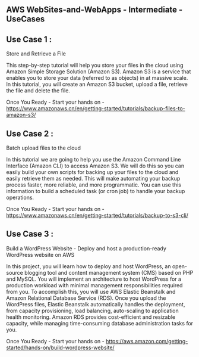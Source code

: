 ## AWS WebSites-and-WebApps - Intermediate - UseCases



## Use Case 1 :

Store and Retrieve a File

This step-by-step tutorial will help you store your files in the cloud using Amazon Simple Storage Solution (Amazon S3). Amazon S3 is a service that enables you to store your data (referred to as objects) in at massive scale. In this tutorial, you will create an Amazon S3 bucket, upload a file, retrieve the file and delete the file.

Once You Ready - Start your hands on - https://www.amazonaws.cn/en/getting-started/tutorials/backup-files-to-amazon-s3/

## Use Case 2 :

Batch upload files to the cloud

In this tutorial we are going to help you use the Amazon Command Line Interface (Amazon CLI) to access Amazon S3. We will do this so you can easily build your own scripts for backing up your files to the cloud and easily retrieve them as needed. This will make automating your backup process faster, more reliable, and more programmatic. You can use this information to build a scheduled task (or cron job) to handle your backup operations.

Once You Ready - Start your hands on - https://www.amazonaws.cn/en/getting-started/tutorials/backup-to-s3-cli/



## Use Case 3 :
Build a WordPress Website - Deploy and host a production-ready WordPress website on AWS

In this project, you will learn how to deploy and host WordPress, an open-source blogging tool and content management system (CMS) based on PHP and MySQL. You will implement an architecture to host WordPress for a production workload with minimal management responsibilities required from you. To accomplish this, you will use AWS Elastic Beanstalk and Amazon Relational Database Service (RDS). Once you upload the WordPress files, Elastic Beanstalk automatically handles the deployment, from capacity provisioning, load balancing, auto-scaling to application health monitoring. Amazon RDS provides cost-efficient and resizable capacity, while managing time-consuming database administration tasks for you.

Once You Ready - Start your hands on - https://aws.amazon.com/getting-started/hands-on/build-wordpress-website/